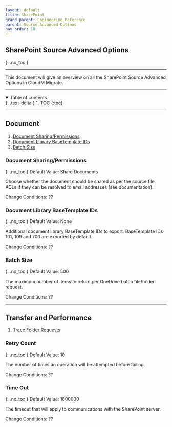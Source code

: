 ```yaml
---
layout: default
title: SharePoint
grand_parent: Engineering Reference
parent: Source Advanced Options
nav_order: 18
---
```


## SharePoint Source Advanced Options
{: .no_toc }

---

This document will give an overview on all the SharePoint Source Advanced Options in CloudM Migrate. 

---
<a name="top"></a>
<details open markdown="block">
  <summary>
    Table of contents
  </summary>
  {: .text-delta }
1. TOC
{:toc}
</details>

---
## Document

1. [Document Sharing/Permissions](#docsharperm)
2. [Document Library BaseTemplate IDs](#doclibbase)
3. [Batch Size](#batchsize)

### Document Sharing/Permissions <a name="docsharperm"></a>
{: .no_toc }
Default Value: Share Documents

Choose whether the document should be shared as per the source file ACLs if they can be resolved to email addresses (see documentation).

Change Conditions: ??

### Document Library BaseTemplate IDs <a name="doclibbase"></a>
{: .no_toc }
Default Value: None

Additional document library BaseTemplate IDs to export. BaseTemplate IDs 101, 109 and 700 are exported by default.

Change Conditions: ??

### Batch Size <a name="batchsize"></a>
{: .no_toc }
Default Value: 500

The maximum number of items to return per OneDrive batch file/folder request.

Change Conditions: ??

---
## Transfer and Performance

1. [Trace Folder Requests](#tracefold)

### Retry Count<a name="tracefold"></a>
{: .no_toc }
Default Value: 10

The number of times an operation will be attempted before failing.

Change Conditions: ??

### Time Out <a name="tracefold"></a>
{: .no_toc }
Default Value: 1800000

The timeout that will apply to communications with the SharePoint server.

Change Conditions: ??
